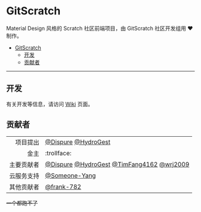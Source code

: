 # GitScratch
Material Design 风格的 Scratch 社区前端项目，由 GitScratch 社区开发组用 ❤️ 制作。  

- [GitScratch](#gitscratch)
  - [开发](#开发)
  - [贡献者](#贡献者)

***

## 开发
有关开发等信息，请访问 [Wiki](https://github.com/UniScratch/GitScratchFrontend/wiki) 页面。

## 贡献者
| | |
| --: | :-- |
| 项目提出 | [@Dispure](https://github.com/Dispure) [@HydroGest](https://github.com/HydroGest) |
| 金主 | :trollface: |
| 主要贡献者 | [@Dispure](https://github.com/Dispure) [@HydroGest](https://github.com/HydroGest) [@TimFang4162](https://github.com/TimFang4162) [@wrj2009](https://github.com/wrj2009) |
| 云服务支持 | [@Someone-Yang](https://github.com/Someone-Yang) |
| 其他贡献者 | [@frank-782](https://github.com/frank-782) |

~~一个都跑不了~~  
